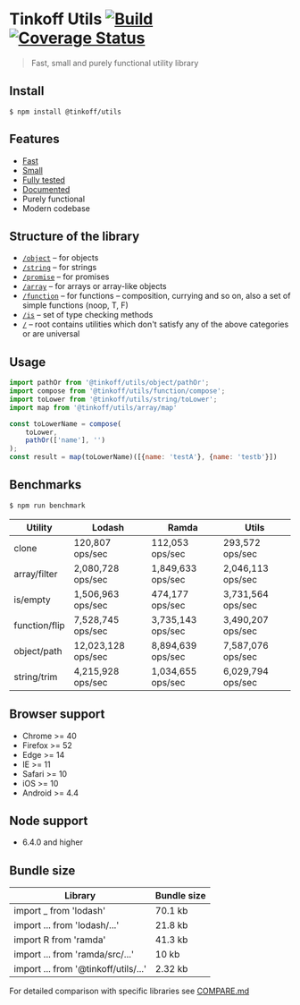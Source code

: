 # Tinkoff Utils [![Build](https://travis-ci.org/TinkoffCreditSystems/utils.js.svg?branch=master)](https://travis-ci.org/TinkoffCreditSystems/utils.js) [![Coverage Status](https://coveralls.io/repos/github/TinkoffCreditSystems/utils.js/badge.svg?branch=master&t=CdowK8)](https://coveralls.io/github/TinkoffCreditSystems/utils.js?branch=master)

> Fast, small and purely functional utility library

## Install
```
$ npm install @tinkoff/utils
```

## Features
- [Fast](#benchmarks)
- [Small](#bundle-size)
- [Fully tested](https://coveralls.io/github/TinkoffCreditSystems/utils.js)
- [Documented](https://tinkoffcreditsystems.github.io/utils.js)
- Purely functional
- Modern codebase

## Structure of the library
* [`/object`](./src/object) – for objects
* [`/string`](./src/string) – for strings
* [`/promise`](./src/promise) – for promises
* [`/array`](./src/array) – for arrays or array-like objects
* [`/function`](./src/function) – for functions – composition, currying and so on, also a set of simple functions (noop, T, F)
* [`/is`](./src/is) – set of type checking methods
* [`/`](./src) – root contains utilities which don't satisfy any of the above categories or are universal

## Usage
```js
import pathOr from '@tinkoff/utils/object/pathOr';
import compose from '@tinkoff/utils/function/compose';
import toLower from '@tinkoff/utils/string/toLower';
import map from '@tinkoff/utils/array/map'

const toLowerName = compose(
    toLower,
    pathOr(['name'], '')
);
const result = map(toLowerName)([{name: 'testA'}, {name: 'testb'}])
```

## Benchmarks
```bash
$ npm run benchmark
```

| Utility | Lodash | Ramda | Utils |
| --- | --- | --- | --- |
| clone | 120,807 ops/sec | 112,053 ops/sec | 293,572 ops/sec |
| array/filter | 2,080,728 ops/sec | 1,849,633 ops/sec | 2,046,113 ops/sec |
| is/empty | 1,506,963 ops/sec | 474,177 ops/sec | 3,731,564 ops/sec |
| function/flip | 7,528,745 ops/sec | 3,735,143 ops/sec | 3,490,207 ops/sec |
| object/path | 12,023,128 ops/sec | 8,894,639 ops/sec | 7,587,076 ops/sec |
| string/trim | 4,215,928 ops/sec | 1,034,655 ops/sec | 6,029,794 ops/sec |

## Browser support

- Chrome >= 40
- Firefox >= 52
- Edge >= 14
- IE >= 11
- Safari >= 10
- iOS >= 10
- Android >= 4.4

## Node support
- 6.4.0 and higher

## Bundle size
| Library | Bundle size |
| --- | --- |
| import _ from 'lodash' | 70.1 kb |
| import ... from 'lodash/...' | 21.8 kb |
| import R from 'ramda' | 41.3 kb |
| import ... from 'ramda/src/...' | 10 kb |
| import ... from '@tinkoff/utils/...' | 2.32 kb |

For detailed comparison with specific libraries see [COMPARE.md](./COMPARE.md)
